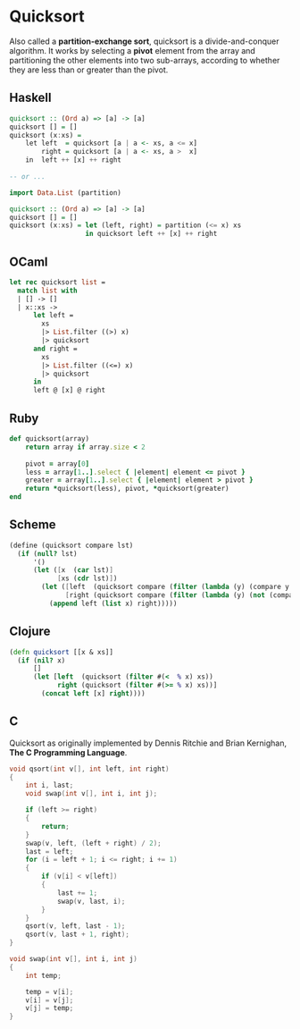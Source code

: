 # Quicksort

Also called a **partition-exchange sort**, quicksort is a divide-and-conquer algorithm. 
It works by selecting a **pivot** element from the array and partitioning the other elements 
into two sub-arrays, according to whether they are less than or greater than the pivot.

## Haskell

```haskell
quicksort :: (Ord a) => [a] -> [a]    
quicksort [] = []    
quicksort (x:xs) =     
    let left  = quicksort [a | a <- xs, a <= x]  
        right = quicksort [a | a <- xs, a >  x]   
    in  left ++ [x] ++ right 
    
-- or ...

import Data.List (partition)

quicksort :: (Ord a) => [a] -> [a]    
quicksort [] = []
quicksort (x:xs) = let (left, right) = partition (<= x) xs
                   in quicksort left ++ [x] ++ right
```

## OCaml

```ocaml
let rec quicksort list =
  match list with
  | [] -> []
  | x::xs -> 
      let left = 
        xs 
        |> List.filter ((>) x) 
        |> quicksort
      and right = 
        xs 
        |> List.filter ((<=) x) 
        |> quicksort
      in 
      left @ [x] @ right
```

## Ruby

```ruby
def quicksort(array)
    return array if array.size < 2
  
    pivot = array[0]
    less = array[1..].select { |element| element <= pivot }
    greater = array[1..].select { |element| element > pivot }
    return *quicksort(less), pivot, *quicksort(greater)
end
```

## Scheme

```scheme
(define (quicksort compare lst)
  (if (null? lst)
      '()
      (let ([x  (car lst)]
            [xs (cdr lst)])
        (let ([left  (quicksort compare (filter (lambda (y) (compare y x)) xs))]
              [right (quicksort compare (filter (lambda (y) (not (compare y x))) xs))])
          (append left (list x) right)))))
```

## Clojure

```clojure
(defn quicksort [[x & xs]]
  (if (nil? x)
      []
      (let [left  (quicksort (filter #(<  % x) xs))
            right (quicksort (filter #(>= % x) xs))]
        (concat left [x] right))))
```

## C

Quicksort as originally implemented by Dennis Ritchie and Brian Kernighan, **The C Programming Language**.

```c
void qsort(int v[], int left, int right)
{
    int i, last;
    void swap(int v[], int i, int j);

    if (left >= right)
    {
        return;
    }
    swap(v, left, (left + right) / 2);
    last = left;
    for (i = left + 1; i <= right; i += 1)
    {
        if (v[i] < v[left])
        {
            last += 1;
            swap(v, last, i);
        }
    }
    qsort(v, left, last - 1);
    qsort(v, last + 1, right);
}

void swap(int v[], int i, int j)
{
    int temp;

    temp = v[i];
    v[i] = v[j];
    v[j] = temp;
}
```
